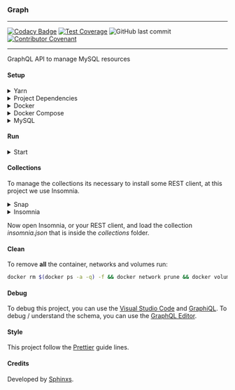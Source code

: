### Graph

---

[![Codacy Badge](https://api.codacy.com/project/badge/Grade/fe6a3cb9ff634640afd1336755d68cb2)](https://www.codacy.com/app/Sphinxs/Graph?utm_source=github.com&utm_medium=referral&utm_content=Sphinxs/Graph&utm_campaign=Badge_Grade) [![Test Coverage](https://api.codeclimate.com/v1/badges/2e94725148c871f8bbaf/test_coverage)](https://codeclimate.com/github/Sphinxs/Graph/test_coverage) ![GitHub last commit](https://img.shields.io/github/last-commit/sphinxs/graph.svg) [![Contributor Covenant](https://img.shields.io/badge/Contributor%20Covenant-v1.4%20adopted-ff69b4.svg)](<[code-of-conduct.md](https://www.contributor-covenant.org/version/1/4/code-of-conduct)>)

---

GraphQL API to manage MySQL resources

#### Setup

<details>
<summary>Yarn</summary>
Configure the repository:

```sh
sudo curl -sS https://dl.yarnpkg.com/debian/pubkey.gpg | sudo apt-key add - && echo "deb https://dl.yarnpkg.com/debian/ stable main" | sudo tee /etc/apt/sources.list.d/yarn.list
```

Update the source list:

```sh
sudo apt update
```

Install Yarn:

```sh
sudo apt install yarn
```

</details>

<details>
<summary>Project Dependencies</summary>
Install project dependencies:

```sh
yarn install
```

</details>

<details>
<summary>Docker</summary>
Install Docker:

```sh
sudo apt install docker.io
```

Add Docker to the system group:

```sh
sudo groupadd docker
```

</details>

<details>
<summary>Docker Compose</summary>

Configure the repository:

```sh
sudo curl -L https://github.com/docker/compose/releases/download/1.18.0/docker-compose-`uname -s`-`uname -m` -o /usr/local/bin/docker-compose
```

Apply executable permissions:

```sh
sudo chmod +x /usr/local/bin/docker-compose
```

</details>

<details>
<summary>MySQL</summary>
Install the MySQL image and create a container:

```sh
docker-compose -f docker-compose.yml up -d
```

If you receive an error when you run `yarn sync`, try to create the database without detach mode `docker-compose -f docker-compose.yml up` and if you want it to run in background, hit **ctrl** + **c** and type `docker start database`.

<details>
<summary>Generate Models</summary>
Generate the application' models in the database:

```sh
yarn sync # --unhandled-rejections=strict
```

</details>

<details>
<summary>Generate Data</summary>
Generate the application' models data in the database:

```sh
yarn data
```

</details>

<details>
<summary>See Models (optional)</summary>

Enter inside the MySQL CLI through the MySQL container, default password **root**:

```sh
docker exec -it database mysql -u root -p
```

Select the database:

```sh
mysql> use graph;
```

Show the tables:

```sh
mysql> show tables;
```

</details>

After create a database and generate the application' models, set the database configuration in the [config/config.json](./config/config.json) file.

> If you have already generated the database structure and persisted the data in the database and want to recreate the structure and the data, run `docker system prune -f`

</details>

#### Run

<details>
<summary>Start</summary>
Start the application:

```sh
yarn start # fuser -n tcp -k 3000 # If is there another process running at the 3000 port
```

Open the [localhost:3000](http://localhost:3000) URL in the browser. If is there already a service running at this port, try to kill the service `fuser -k 3000/tcp`.

> If you register a user and not inform the password, the application will try to send a e-mail, for this the e-mail configuration needs to be set in the environment configurations file _nodemon.json_

</details>

#### Collections

To manage the collections its necessary to install some REST client, at this project we use Insomnia.

<details>
<summary>Snap</summary>
Install the Snap:

```sh
sudo apt install snapd
```

</details>

<details>
<summary>Insomnia</summary>
Install the Insomnia:

```sh
snap install insomnia
```

</details>

Now open Insomnia, or your REST client, and load the collection _insomnia.json_ that is inside the _collections_ folder.

#### Clean

To remove **all** the container, networks and volumes run:

```sh
docker rm $(docker ps -a -q) -f && docker network prune && docker volume prune
```

#### Debug

To debug this project, you can use the [Visual Studio Code](https://code.visualstudio.com/) and [GraphiQL](https://github.com/graphql/graphiql). To debug / understand the schema, you can use the [GraphQL Editor](https://app.graphqleditor.com/grapher/grapher).

#### Style

This project follow the [Prettier](https://prettier.io/) guide lines.

#### Credits

Developed by [Sphinxs](https://github.com/Sphinxs).
